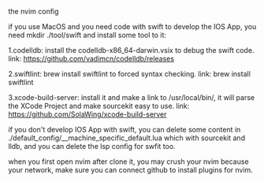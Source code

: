 the nvim config

if you use MacOS and you need code with swift to develop the IOS App,
you need mkdir ./tool/swift and install some tool to it:

1.codelldb: install the codelldb-x86_64-darwin.vsix to debug the swift code.
    link: https://github.com/vadimcn/codelldb/releases

2.swiftlint: brew install swiftlint to forced syntax checking.
    link: brew install swiftlint

3.xcode-build-server: install it and make a link to /usr/local/bin/, it will parse the XCode Project and make sourcekit easy to use. 
    link: https://github.com/SolaWing/xcode-build-server

if you don't develop IOS App with swift,
you can delete some content in ./default_config/__machine_specific_default.lua which with sourcekit and lldb,
and you can delete the lsp config for swfit too.

when you first open nvim after clone it, you may crush your nvim because your network,
make sure you can connect github to install plugins for nvim.
